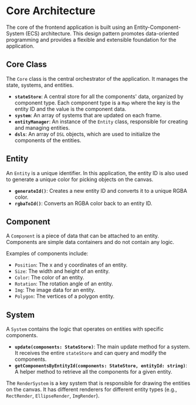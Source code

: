 # Core Architecture

The core of the frontend application is built using an Entity-Component-System (ECS) architecture. This design pattern promotes data-oriented programming and provides a flexible and extensible foundation for the application.

## Core Class

The `Core` class is the central orchestrator of the application. It manages the state, systems, and entities.

-   **`stateStore`**: A central store for all the components' data, organized by component type. Each component type is a `Map` where the key is the entity ID and the value is the component data.
-   **`system`**: An array of systems that are updated on each frame.
-   **`entityManager`**: An instance of the `Entity` class, responsible for creating and managing entities.
-   **`dsls`**: An array of `DSL` objects, which are used to initialize the components of the entities.

## Entity

An `Entity` is a unique identifier. In this application, the entity ID is also used to generate a unique color for picking objects on the canvas.

-   **`generateId()`**: Creates a new entity ID and converts it to a unique RGBA color.
-   **`rgbaToId()`**: Converts an RGBA color back to an entity ID.

## Component

A `Component` is a piece of data that can be attached to an entity. Components are simple data containers and do not contain any logic.

Examples of components include:

-   `Position`: The x and y coordinates of an entity.
-   `Size`: The width and height of an entity.
-   `Color`: The color of an entity.
-   `Rotation`: The rotation angle of an entity.
-   `Img`: The image data for an entity.
-   `Polygon`: The vertices of a polygon entity.

## System

A `System` contains the logic that operates on entities with specific components.

-   **`update(components: StateStore)`**: The main update method for a system. It receives the entire `stateStore` and can query and modify the components.
-   **`getComponentsByEntityId(components: StateStore, entityId: string)`**: A helper method to retrieve all the components for a given entity.

The `RenderSystem` is a key system that is responsible for drawing the entities on the canvas. It has different renderers for different entity types (e.g., `RectRender`, `EllipseRender`, `ImgRender`).
